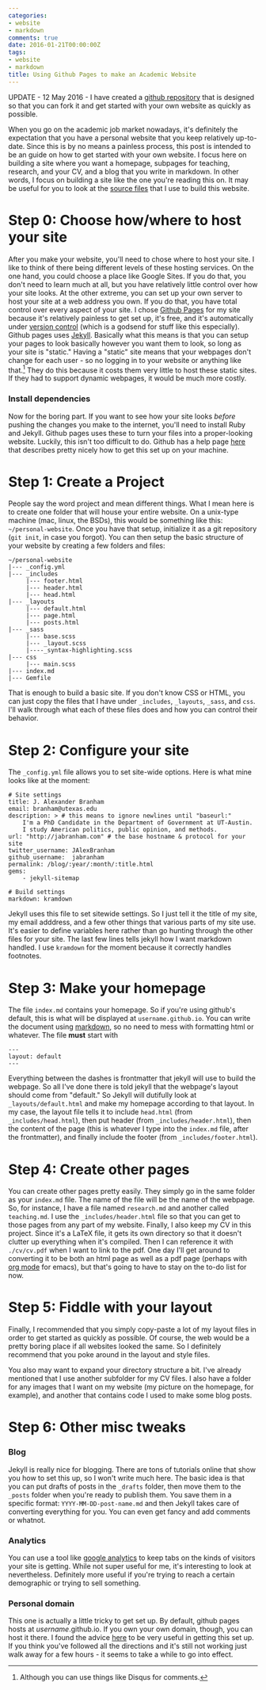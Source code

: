 ```yaml
---
categories:
- website
- markdown
comments: true
date: 2016-01-21T00:00:00Z
tags:
- website
- markdown
title: Using Github Pages to make an Academic Website
---
```


UPDATE - 12 May 2016 - I have created a
[github repository](https://github.com/jabranham/github-pages-academic-starter-kit)
that is designed so that you can fork it and get started with your own
website as quickly as possible. 

When you go on the academic job market nowadays, it's definitely the
expectation that you have a personal website that you keep relatively
up-to-date. Since this is by no means a painless process, this post is
intended to be an guide on how to get started with your own website. I
focus here on building a site where you want a homepage, subpages for
teaching, research, and your CV, and a blog that you write in
markdown. In other words, I focus on building a site like the one
you're reading this on. It may be useful for you to look at the
[source files](https://github.com/jabranham/jabranham.github.io) that
I use to build this website. 

# Step 0: Choose how/where to host your site
After you make your website, you'll need to chose where to host your
site. I like to think of there being different levels of these hosting
services. On the one hand, you could choose a place like Google
Sites. If you do that, you don't need to learn much at all, but you
have relatively little control over how your site looks. At the other
extreme, you can set up your own server to host your site at a
web address you own. If you do that, you have total control over every
aspect of your site. I chose [Github Pages](https://pages.github.com/)
for my site because it's relatively painless to get set up, it's free,
and it's automatically under
[version control](/blog/2015/09/version-control.html) (which is a
godsend for stuff like this especially). Github pages uses
[Jekyll](https://jekyllrb.com/). Basically what this means is that you
can setup your pages to look basically however you want them to look,
so long as your site is "static." Having a "static" site means that
your webpages don't change for each user - so no logging in to your
website or anything like that.[^1] They do this because it costs them very
little to host these static sites. If they had to support dynamic
webpages, it would be much more costly.

[^1]: Although you can use things like Disqus for comments.

### Install dependencies
Now for the boring part. If you want to see how your site looks
*before* pushing the changes you make to the internet, you'll need to
install Ruby and Jekyll. Github pages uses these to turn your files
into a proper-looking website. Luckily, this isn't too difficult to
do. Github has a help page
[here](https://help.github.com/articles/using-jekyll-with-pages/) that
describes pretty nicely how to get this set up on your machine. 

# Step 1: Create a Project

People say the word project and mean different things. What I mean
here is to create one folder that will house your entire website. On a
unix-type machine (mac, linux, the BSDs), this would be something like
this: `~/personal-website`. Once you have that setup, initialize it as
a git repository (`git init`, in case you forgot). You can then setup
the basic structure of your website by creating a few folders and
files:

    ~/personal-website
    |--- _config.yml
    |--- _includes
         |--- footer.html
         |--- header.html
         |--- head.html
    |--- _layouts
         |--- default.html
         |--- page.html
         |--- posts.html
    |--- _sass
         |--- base.scss
         |--- _layout.scss
         |----_syntax-highlighting.scss 
    |--- css
         |--- main.scss
    |--- index.md
    |--- Gemfile

That is enough to build a basic site. If you don't know CSS or HTML,
you can just copy the files that I have under `_includes`, `_layouts`,
`_sass`, and `css`. I'll walk through what each of these files does and
how you can control their behavior.

# Step 2: Configure your site
The `_config.yml`  file allows you to set site-wide options. Here is
what mine looks like at the moment:

    # Site settings
    title: J. Alexander Branham
    email: branham@utexas.edu
    description: > # this means to ignore newlines until "baseurl:"
        I'm a PhD Candidate in the Department of Government at UT-Austin.
        I study American politics, public opinion, and methods. 
    url: "http://jabranham.com" # the base hostname & protocol for your site
    twitter_username: JAlexBranham
    github_username:  jabranham
    permalink: /blog/:year/:month/:title.html
    gems:
        - jekyll-sitemap

    # Build settings
    markdown: kramdown

Jekyll uses this file to set sitewide settings. So I just tell it the
title of my site, my email adddress, and a few other things that
various parts of my site use. It's easier to define variables here
rather than go hunting through the other files for your site. The last
few lines tells jekyll how I want markdown handled. I use `kramdown`
for the moment because it correctly handles footnotes. 

# Step 3: Make your homepage
The file `index.md` contains your homepage. So if you're using
github's default, this is what will be displayed at
`username.github.io`. You can write the document using
[markdown](https://help.github.com/articles/markdown-basics/), so no
need to mess with formatting html or whatever. The file **must** start
with

    ---
    layout: default
    ---

Everything between the dashes is frontmatter that jekyll will use to
build the webpage. So all I've done there is told jekyll that the
webpage's layout should come from "default." So Jekyll will dutifully
look at `_layouts/default.html` and make my homepage according to that
layout. In my case, the layout file tells it to include `head.html`
(from `_includes/head.html`), then put header (from
`_includes/header.html`), then the content of the page (this is whatever
I type into the `index.md` file, after the frontmatter), and finally
include the footer (from `_includes/footer.html`). 

# Step 4: Create other pages
You can create other pages pretty easily. They simply go in the same
folder as your `index.md` file. The name of the file will be the name
of the webpage. So, for instance, I have a file named `research.md`
and another called `teaching.md`. I use the `_includes/header.html`
file so that you can get to those pages from any part of my
website. Finally, I also keep my CV in this project. Since it's a
LaTeX file, it gets its own directory so that it doesn't clutter up
everything when it's compiled. Then I can reference it with
`./cv/cv.pdf` when I want to link to the pdf. One day I'll get around
to converting it to be both an html page as well as a pdf page
(perhaps with [org mode](http://orgmode.org/) for emacs), but that's
going to have to stay on the to-do list for now. 

# Step 5: Fiddle with your layout
Finally, I recommended that you simply copy-paste a lot of my layout
files in order to get started as quickly as possible. Of course, the
web would be a pretty boring place if all websites looked the same. So
I definitely recommend that you poke around in the layout and style
files.

You also may want to expand your directory structure a bit. I've
already mentioned that I use another subfolder for my CV files. I also
have a folder for any images that I want on my website (my picture on
the homepage, for example), and another that contains code I used to
make some blog posts. 

# Step 6: Other misc tweaks

### Blog 
Jekyll is really nice for blogging. There are tons of tutorials online
that show you how to set this up, so I won't write much here. The
basic idea is that you can put drafts of posts in the `_drafts`
folder, then move them to the `_posts` folder when you're ready to
publish them. You save them in a specific format:
`YYYY-MM-DD-post-name.md` and then Jekyll takes care of converting
everything for you. You can even get fancy and add comments or
whatnot.

### Analytics
You can use a tool like
[google analytics](https://www.google.com/analytics/) to keep tabs on
the kinds of visitors your site is getting. While not super useful for
me, it's interesting to look at nevertheless. Definitely more useful if
you're trying to reach a certain demographic or trying to sell
something.

### Personal domain 
This one is actually a little tricky to get set up. By default, github
pages hosts at *username*.github.io. If you own your own domain,
though, you can host it there. I found the advice
[here](https://github.com/leeper/leeper.github.io) to be very useful
in getting this set up. If you think you've followed all the
directions and it's still not working just walk away for a few hours -
it seems to take a while to go into effect.
